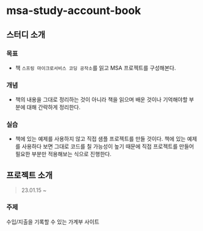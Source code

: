 # msa-study-account-book

## 스터디 소개

### 목표
- 책 `스프링 마이크로서비스 코딩 공작소`를 읽고 MSA 프로젝트를 구성해본다.

### 개념
- 책의 내용을 그대로 정리하는 것이 아니라 책을 읽으며 배운 것이나 기억해야할 부분에 대해 간략하게 정리한다.

### 실습
- 책에 있는 예제를 사용하지 않고 직접 샘플 프로젝트를 만들 것이다. 책에 있는 예제를 사용하다 보면 그대로 코드를 칠 가능성이 높기 때문에 직접 프로젝트를 만들어 필요한 부분만 적용해보는 식으로 진행한다.

## 프로젝트 소개
> 23.01.15 ~

### 주제
수입/지출을 기록할 수 있는 가계부 사이트
